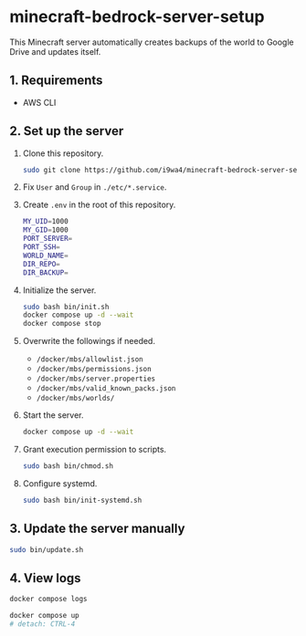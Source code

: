 # minecraft-bedrock-server-setup

This Minecraft server automatically creates backups of the world to Google Drive and updates itself.

## 1. Requirements

- AWS CLI

## 2. Set up the server

1. Clone this repository.
    ```sh
    sudo git clone https://github.com/i9wa4/minecraft-bedrock-server-setup /docker/minecraft-bedrock-server-setup
    ```
1. Fix `User` and `Group` in `./etc/*.service`.
1. Create `.env` in the root of this repository.

    ```sh
    MY_UID=1000
    MY_GID=1000
    PORT_SERVER=
    PORT_SSH=
    WORLD_NAME=
    DIR_REPO=
    DIR_BACKUP=
    ```

1. Initialize the server.

    ```sh
    sudo bash bin/init.sh
    docker compose up -d --wait
    docker compose stop
    ```

1. Overwrite the followings if needed.
    - `/docker/mbs/allowlist.json`
    - `/docker/mbs/permissions.json`
    - `/docker/mbs/server.properties`
    - `/docker/mbs/valid_known_packs.json`
    - `/docker/mbs/worlds/`

1. Start the server.

    ```sh
    docker compose up -d --wait
    ```

1. Grant execution permission to scripts.

    ```sh
    sudo bash bin/chmod.sh
    ```

1. Configure systemd.

    ```sh
    sudo bash bin/init-systemd.sh
    ```

## 3. Update the server manually

```sh
sudo bin/update.sh
```

## 4. View logs

```sh
docker compose logs
```

```sh
docker compose up
# detach: CTRL-4
```
